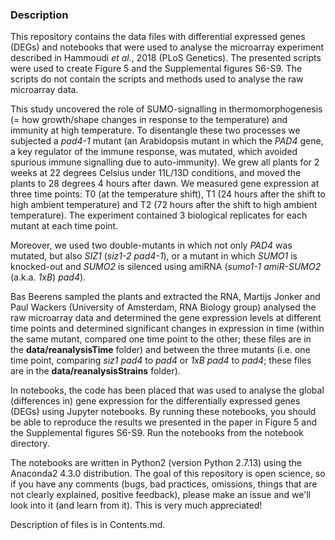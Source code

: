 ### Description

This repository contains the data files with differential expressed genes (DEGs) and notebooks that were used to analyse the microarray experiment described in Hammoudi _et al._, 2018 (PLoS Genetics). The presented scripts were used to create Figure 5 and the Supplemental figures S6-S9. The scripts do not contain the scripts and methods used to analyse the raw microarray data.  
  This study uncovered the role of SUMO-signalling in thermomorphogenesis (= how growth/shape changes in response to the temperature) and immunity at high temperature. To disentangle these two processes we subjected a _pad4-1_ mutant (an Arabidopsis mutant in which the _PAD4_ gene, a key regulator of the immune response, was mutated, which avoided spurious immune signalling due to auto-immunity). We grew all plants for 2 weeks at 22 degrees Celsius under 11L/13D conditions, and moved the plants to 28 degrees 4 hours after dawn. We measured gene expression at three time points: T0 (at the temperature shift), T1 (24 hours after the shift to high ambient temperature) and T2 (72 hours after the shift to high ambient temperature). The experiment contained 3 biological replicates for each mutant at each time point.  
  Moreover, we used two double-mutants in which not only _PAD4_ was mutated, but also _SIZ1_ (_siz1-2 pad4-1_), or a mutant in which _SUMO1_ is knocked-out and _SUMO2_ is silenced using amiRNA (_sumo1-1 amiR-SUMO2_ (a.k.a. _1xB_) _pad4_).  
   Bas Beerens sampled the plants and extracted the RNA, Martijs Jonker and Paul Wackers (University of Amsterdam, RNA Biology group) analysed the raw microarray data and determined the gene expression levels at different time points and determined significant changes in expression in time (within the same mutant, compared one time point to the other; these files are in the **data/reanalysisTime** folder) and between the three mutants (i.e. one time point, comparing _siz1 pad4_ to _pad4_ or _1xB pad4_ to _pad4_; these files are in the **data/reanalysisStrains** folder).   
  In notebooks, the code has been placed that was used to analyse the global (differences in) gene expression for the differentially expressed genes (DEGs) using Jupyter notebooks. By running these notebooks, you should be able to reproduce the results we presented in the paper in Figure 5 and the Supplemental figures S6-S9. Run the notebooks from the notebook directory.
  
The notebooks are written in Python2 (version Python 2.7.13) using the Anaconda2 4.3.0 distribution.The goal of this repository is open science, so if you have any comments (bugs, bad practices, omissions, things that are not clearly explained, positive feedback), please make an issue and we'll look into it (and learn from it). This is very much appreciated!  
  
Description of files is in Contents.md.  